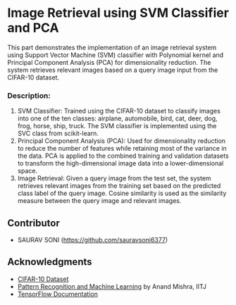 # Image Retrieval using SVM Classifier and PCA
This part demonstrates the implementation of an image retrieval system using Support Vector Machine (SVM) classifier with Polynomial kernel and Principal Component Analysis (PCA) for dimensionality reduction. The system retrieves relevant images based on a query image input from the CIFAR-10 dataset.

### Description:
1. SVM Classifier: Trained using the CIFAR-10 dataset to classify images into one of the ten classes: airplane, automobile, bird, cat, deer, dog, frog, horse, ship, truck. The SVM classifier is implemented using the SVC class from scikit-learn.
2. Principal Component Analysis (PCA): Used for dimensionality reduction to reduce the number of features while retaining most of the variance in the data. PCA is applied to the combined training and validation datasets to transform the high-dimensional image data into a lower-dimensional space.
3. Image Retrieval: Given a query image from the test set, the system retrieves relevant images from the training set based on the predicted class label of the query image. Cosine similarity is used as the similarity measure between the query image and relevant images.

## Contributor
- SAURAV SONI (https://github.com/sauravsoni6377)

## Acknowledgments
- [CIFAR-10 Dataset](https://www.cs.toronto.edu/~kriz/cifar.html)
- [Pattern Recognition and Machine Learning](https://github.com/anandmishra22) by Anand Mishra, IITJ
- [TensorFlow Documentation](https://www.tensorflow.org/api_docs)
